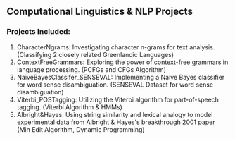 ## Computational Linguistics & NLP Projects


### Projects Included:

1. CharacterNgrams: Investigating character n-grams for text analysis. (Classifying 2 closely related Greenlandic Languages)
2. ContextFreeGrammars: Exploring the power of context-free grammars in language processing. (PCFGs and CFGs Algorithm)
3. NaiveBayesClassifer_SENSEVAL: Implementing a Naive Bayes classifier for word sense disambiguation. (SENSEVAL Dataset for word sense disambiguation) 
4. Viterbi_POSTagging: Utilizing the Viterbi algorithm for part-of-speech tagging. (Viterbi Algorithm & HMMs)
5. Albright&Hayes: Using string similarity and lexical analogy to model experimental data from Albright & Hayes's breakthrough 2001 paper (Min Edit Algorithm, Dynamic Programming)
